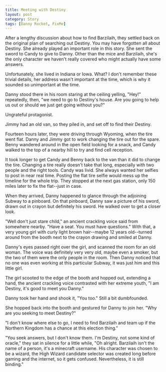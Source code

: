 ```yaml
---
title: Meeting with Destiny
layout: post
category: Story
tags: [Danny Rocket, FixMe]
---
```

After a lengthy discussion about how to find Barzilaih, they settled back on the original plan of searching out Destiny. You may have forgotten all about Destiny. She already played an important role in this story. She sent the sword to Candy to give to Danny. Other than the mice and Barzilaih, she's the only character we haven't really covered who might actually have some answers.

<!-- more -->

Unfortunately, she lived in Indiana or Iowa. What? I don't remember these trivial details, her address wasn't important at the time, which is why it sounded so unimportant at the time.

Danny stood there in his room staring at the ceiling yelling, "Hey!" repeatedly, then, "we need to go to Destiny's house. Are you going to help us out or should we just get going without you?"

Ungrateful protagonist.

Jimmy had an old van, so they piled in, and set off to find their Destiny.

Fourteen hours later, they were driving through Wyoming, when the tire went flat. Danny and Jimmy got to work changing the tire out for the spare. Benny wandered around in the open field looking for a snack, and Candy walked to the top of a nearby hill to try and find cell reception.

It took longer to get Candy and Benny back to the van than it did to change the tire. Changing a tire really doesn't take that long, especially with two people and the right tools. Candy was livid. She always wanted her selfies to post in near real time. Posting the flat tire selfie would mess up the timeline for the whole trip. They stopped at the next gas station, only 150 miles later to fix the flat--just in case.

When they arrived, Danny happened to glance through the adjoining Subway to a pinboard. On that pinboard, Danny saw a picture of his sword, drawn out in crayon but definitely his sword. He walked over to get a closer look.

"Well don't just stare child," an ancient crackling voice said from somewhere nearby. "Have a seat. You must have questions." With that, a very young girl with curly light brown hair--maybe 12 years old--turned around from the booth next to the crayon drawing and smiled at Danny.

Danny's eyes passed right over the girl, and scanned the room for an old woman. The voice was definitely very very old, maybe even a smoker, but the two of them were the only people in the room. Then Danny noticed that no one was even working at this particular Subway, it was just him and this little girl.

The girl scooted to the edge of the booth and hopped out, extending a hand, the ancient crackling voice contrasted with her extreme youth, "I am Destiny, it's good to meet you Danny."

Danny took her hand and shook it, "You too." Still a bit dumbfounded.

She hopped back into the booth and gestured for Danny to join her. "Why are you seeking to meet Destiny?"

"I don't know where else to go, I need to find Barzilaih and team up if the Northern Kingdom has a chance at this election thing."

"You seek answers, but I don't know them. I'm Destiny, not some kind of oracle," they sat in silence for a little while, "Oh alright. Barzilaih isn't the name of a person, it's a minecraft username. His character was chosen to be a wizard, the High Wizard candidate selector was created long before gaming and the internet, so it gets confused. Nevertheless, it is still binding."